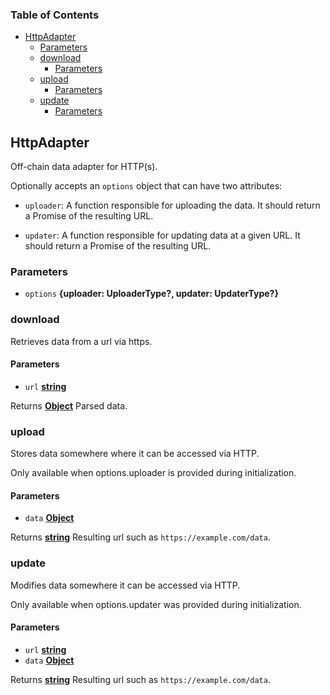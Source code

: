 <!-- Generated by documentation.js. Update this documentation by updating the source code. -->

### Table of Contents

-   [HttpAdapter][1]
    -   [Parameters][2]
    -   [download][3]
        -   [Parameters][4]
    -   [upload][5]
        -   [Parameters][6]
    -   [update][7]
        -   [Parameters][8]

## HttpAdapter

Off-chain data adapter for HTTP(s).

Optionally accepts an `options` object that can have two attributes:

-   `uploader`: A function responsible for uploading the data.
    It should return a Promise of the resulting URL.

-   `updater`: A function responsible for updating data at
    a given URL. It should return a Promise of the resulting URL.

### Parameters

-   `options` **{uploader: UploaderType?, updater: UpdaterType?}** 

### download

Retrieves data from a url via https.

#### Parameters

-   `url` **[string][9]** 

Returns **[Object][10]** Parsed data.

### upload

Stores data somewhere where it can be accessed via HTTP.

Only available when options.uploader is provided during
initialization.

#### Parameters

-   `data` **[Object][10]** 

Returns **[string][9]** Resulting url such as `https://example.com/data`.

### update

Modifies data somewhere it can be accessed via HTTP.

Only available when options.updater was provided during
initialization.

#### Parameters

-   `url` **[string][9]** 
-   `data` **[Object][10]** 

Returns **[string][9]** Resulting url such as `https://example.com/data`.

[1]: #httpadapter

[2]: #parameters

[3]: #download

[4]: #parameters-1

[5]: #upload

[6]: #parameters-2

[7]: #update

[8]: #parameters-3

[9]: https://developer.mozilla.org/docs/Web/JavaScript/Reference/Global_Objects/String

[10]: https://developer.mozilla.org/docs/Web/JavaScript/Reference/Global_Objects/Object
